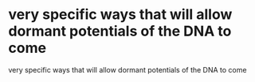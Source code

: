 # very specific ways that will allow dormant potentials of the DNA to come

very specific ways that will allow dormant potentials of the DNA to come